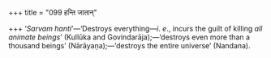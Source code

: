 +++
title = "099 हन्ति जातान्"

+++
‘*Sarvam hanti*’—‘Destroys everything—*i*. *e*., incurs the guilt of
killing *all animate beings*’ (Kullūka and Govindarāja);—‘destroys even
more than a thousand beings’ (Nārāyaṇa);—‘destroys the entire universe’
(Nandana).


